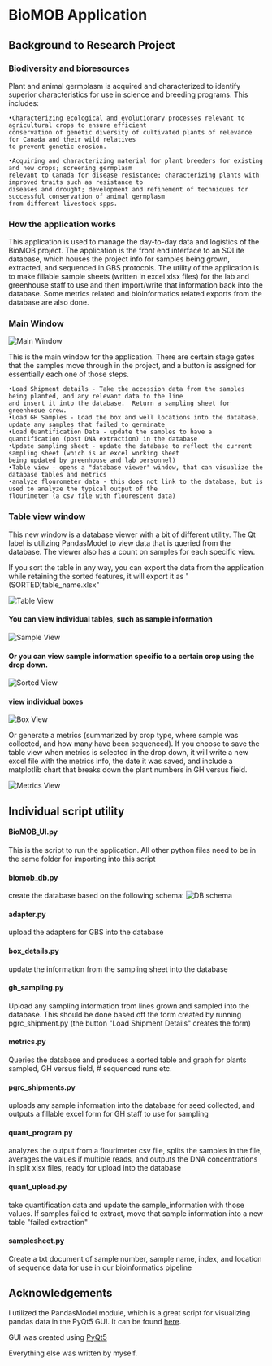 # BioMOB Application

## Background to Research Project
### Biodiversity and bioresources

Plant and animal germplasm is acquired and characterized to identify superior characteristics for use in science and breeding programs. This includes:

    •Characterizing ecological and evolutionary processes relevant to agricultural crops to ensure efficient
    conservation of genetic diversity of cultivated plants of relevance for Canada and their wild relatives 
    to prevent genetic erosion.

    •Acquiring and characterizing material for plant breeders for existing and new crops; screening germplasm
    relevant to Canada for disease resistance; characterizing plants with improved traits such as resistance to
    diseases and drought; development and refinement of techniques for successful conservation of animal germplasm
    from different livestock spps.

### How the application works

This application is used to manage the day-to-day data and logistics of the BioMOB project.  The application is the front end interface to an SQLite database, which houses the project info for samples being grown, extracted, and sequenced in GBS protocols.  The utility of the application is to make fillable sample sheets (written in excel xlsx files) for the lab and greenhouse staff to use and then import/write that information back into the database.  Some metrics related and bioinformatics related exports from the database are also done.


### Main Window
![Main Window](https://raw.github.com/elderberry-smells/BioMOB/screenshots/main_window.PNG)

This is the main window for the application.  There are certain stage gates that the samples move through in the project, and a button is assigned for essentially each one of those steps.  

    •Load Shipment details - Take the accession data from the samples being planted, and any relevant data to the line
    and insert it into the database.  Return a sampling sheet for greenhosue crew.
    •Load GH Samples - Load the box and well locations into the database, update any samples that failed to germinate
    •Load Quantification Data - update the samples to have a quantification (post DNA extraction) in the database
    •Update sampling sheet - update the database to reflect the current sampling sheet (which is an excel working sheet
    being updated by greenhouse and lab personnel)
    •Table view - opens a "database viewer" window, that can visualize the database tables and metrics
    •analyze flourometer data - this does not link to the database, but is used to analyze the typical output of the
    flourimeter (a csv file with flourescent data)

### Table view window

This new window is a database viewer with a bit of different utility.  The Qt label is utilizing PandasModel to view data that is queried from the database.  The viewer also has a count on samples for each specific view.  

If you sort the table in any way, you can export the data from the application while retaining the sorted features, it will export it as "(SORTED)table_name.xlsx"

![Table View](https://raw.github.com/elderberry-smells/BioMOB/screenshots/table_view.PNG)

#### You can view individual tables, such as sample information

![Sample View](https://raw.github.com/elderberry-smells/BioMOB/screenshots/table_sampleinfo.PNG)

#### Or you can view sample information specific to a certain crop using the drop down. 

![Sorted View](https://raw.github.com/elderberry-smells/BioMOB/screenshots/table_sampleinfo_barley.PNG)

#### view individual boxes

![Box View](https://raw.github.com/elderberry-smells/BioMOB/screenshots/table_boxview.PNG)

Or generate a metrics (summarized by crop type, where sample was collected, and how many have been sequenced).  If you choose to save the table view when metrics is selected in the drop down, it will write a new excel file with the metrics info, the date it was saved, and include a matplotlib chart that breaks down the plant numbers in GH versus field.

![Metrics View](https://raw.github.com/elderberry-smells/BioMOB/screenshots/table_metrics.PNG)


## Individual script utility

#### BioMOB_UI.py
This is the script to run the application.  All other python files need to be in the same folder for importing into this script

#### biomob_db.py
create the database based on the following schema:
![DB schema](https://raw.github.com/elderberry-smells/BioMOB/screenshots/schema.png)

#### adapter.py
upload the adapters for GBS into the database

#### box_details.py
update the information from the sampling sheet into the database

#### gh_sampling.py 
Upload any sampling information from lines grown and sampled into the database.  This should be done based off the form created by running pgrc_shipment.py (the button "Load Shipment Details" creates the form)

#### metrics.py
Queries the database and produces a sorted table and graph for plants sampled, GH versus field, # sequenced runs etc.

#### pgrc_shipments.py
uploads any sample information into the database for seed collected, and outputs a fillable excel form for GH staff to use for sampling

#### quant_program.py
analyzes the output from a flourimeter csv file, splits the samples in the file, averages the values if multiple reads, and outputs the DNA concentrations in split xlsx files, ready for upload into the database

#### quant_upload.py
take quantification data and update the sample_information with those values.  If samples failed to extract, move that sample information into a new table "failed extraction"

#### samplesheet.py
Create a txt document of sample number, sample name, index, and location of sequence data for use in our bioinformatics pipeline

## Acknowledgements
I utilized the PandasModel module, which is a great script for visualizing pandas data in the PyQt5 GUI.  It can be found [here](https://github.com/Winand/dataframemodel/blob/master/pandasmodel.py).  

GUI was created using [PyQt5](https://pypi.org/project/PyQt5/)

Everything else was written by myself.
